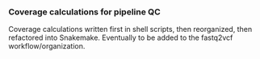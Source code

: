 ### Coverage calculations for pipeline QC

Coverage calculations written first in shell scripts, then reorganized, then refactored into Snakemake. Eventually to be added to the fastq2vcf workflow/organization.
